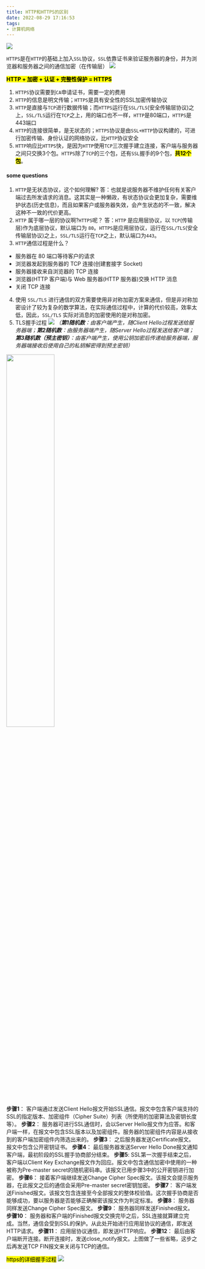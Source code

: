 ```yaml
---
title: HTTP和HTTPS的区别
date: 2022-08-29 17:16:53
tags:
- 计算机网络
---
```

![](https://cdn.jsdelivr.net/gh/qw-null/BlogImages/20220829193338.png)

`HTTPS`是在`HTTP`的基础上加入`SSL`协议，`SSL`依靠证书来验证服务器的身份，并为浏览器和服务器之间的通信加密（在传输层）
![](https://cdn.jsdelivr.net/gh/qw-null/BlogImages/20220904205651.png)

<mark>**HTTP + 加密 + 认证 + 完整性保护 = HTTPS**</mark>

1. `HTTPS`协议需要到`CA`申请证书，需要一定的费用
2. `HTTP`的信息是明文传输；`HTTPS`是具有安全性的SSL加密传输协议
3. `HTTP`是直接与`TCP`进行数据传输；而`HTTPS`运行在`SSL/TLS`(安全传输层协议)之上，`SSL/TLS`运行在`TCP`之上，用的端口也不一样，`HTTP`是80端口，`HTTPS`是443端口
4. `HTTP`的连接很简单，是无状态的；`HTTPS`协议是由`SSL+HTTP`协议构建的，可进行加密传输、身份认证的网络协议，比`HTTP`协议安全
5. `HTTP`响应比`HTTPS`快，是因为`HTTP`使用`TCP`三次握手建立连接，客户端与服务器之间只交换3个包。`HTTPS`除了`TCP`的三个包，还有`SSL`握手的9个包，<mark>**共12个包**</mark>。

#### some questions
1. `HTTP`是无状态协议，这个如何理解?
答：也就是说服务器不维护任何有关客户端过去所发请求的消息。这其实是一种懒政，有状态协议会更加复杂，需要维护状态(历史信息)，而且如果客户或服务器失效，会产生状态的不一致，解决这种不一致的代价更高。
2. `HTTP` 属于哪一层的协议啊?`HTTPS`呢？
答：`HTTP` 是应用层协议，以 `TCP`(传输层)作为底层协议，默认端口为 `80`。`HTTPS`是应用层协议，运行在`SSL/TLS`(安全传输层协议)之上，`SSL/TLS`运行在`TCP`之上，默认端口为`443`。
3. `HTTP`通信过程是什么？
+ 服务器在 80 端口等待客户的请求
+ 浏览器发起到服务器的 TCP 连接(创建套接字 Socket)
+ 服务器接收来自浏览器的 TCP 连接
+ 浏览器(HTTP 客户端)与 Web 服务器(HTTP 服务器)交换 HTTP 消息
+ 关闭 TCP 连接
4. 使用 `SSL/TLS` 进行通信的双方需要使用非对称加密方案来通信，但是非对称加密设计了较为复杂的数学算法，在实际通信过程中，计算的代价较高，效率太低，因此，`SSL/TLS` 实际对消息的加密使用的是对称加密。
5. TLS握手过程
![](https://cdn.jsdelivr.net/gh/qw-null/BlogImages/20220829202914.png)
*（**第1随机数**：由客户端产生，随Client Hello过程发送给服务器端；**第2随机数**：由服务器端产生，随Server Hello过程发送给客户端；**第3随机数（预主密钥）**：由客户端产生，使用公钥加密后传递给服务器端，服务器端接收后使用自己的私钥解密得到预主密钥）*

<img src="https://cdn.jsdelivr.net/gh/qw-null/BlogImages/20220829214411.png" width="50%" />

**步骤1**： 客户端通过发送Client Hello报文开始SSL通信。报文中包含客户端支持的SSL的指定版本、加密组件（Cipher Suite）列表（所使用的加密算法及密钥长度等）。
**步骤2**： 服务器可进行SSL通信时，会以Server Hello报文作为应答。和客户端一样，在报文中包含SSL版本以及加密组件。服务器的加密组件内容是从接收到的客户端加密组件内筛选出来的。
**步骤3**： 之后服务器发送Certificate报文。报文中包含公开密钥证书。
**步骤4**： 最后服务器发送Server Hello Done报文通知客户端，最初阶段的SSL握手协商部分结束。
**步骤5**: SSL第一次握手结束之后，客户端以Client Key Exchange报文作为回应。报文中包含通信加密中使用的一种被称为Pre-master secret的随机密码串。该报文已用步骤3中的公开密钥进行加密。
**步骤6**： 接着客户端继续发送Change Cipher Spec报文。该报文会提示服务器，在此报文之后的通信会采用Pre-master secret密钥加密。
**步骤7**： 客户端发送Finished报文。该报文包含连接至今全部报文的整体校验值。这次握手协商是否能够成功，要以服务器是否能够正确解密该报文作为判定标准。
**步骤8**： 服务器同样发送Change Cipher Spec报文。
**步骤9**： 服务器同样发送Finished报文。
**步骤10**： 服务器和客户端的Finished报文交换完毕之后，SSL连接就算建立完成。当然，通信会受到SSL的保护。从此处开始进行应用层协议的通信，即发送HTTP请求。
**步骤11**： 应用层协议通信，即发送HTTP响应。
**步骤12**： 最后由客户端断开连接。断开连接时，发送close_notify报文。上图做了一些省略，这步之后再发送TCP FIN报文来关闭与TCP的通信。


<mark>https的详细握手过程</mark>
![](https://cdn.jsdelivr.net/gh/qw-null/BlogImages/20220829230757.png)
